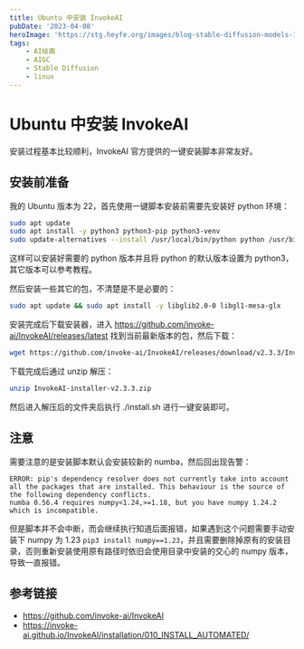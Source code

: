 ```yaml
---
title: Ubuntu 中安装 InvokeAI
pubDate: '2023-04-08'
heroImage: 'https://stg.heyfe.org/images/blog-stable-diffusion-models-1690811336594.png'
tags:
    - AI绘画
    - AIGC
    - Stable Diffusion
    - linux
---
```


# Ubuntu 中安装 InvokeAI

安装过程基本比较顺利，InvokeAI 官方提供的一键安装脚本非常友好。

## 安装前准备

我的 Ubuntu 版本为 22，首先使用一键脚本安装前需要先安装好 python 环境：

```sh
sudo apt update
sudo apt install -y python3 python3-pip python3-venv
sudo update-alternatives --install /usr/local/bin/python python /usr/bin/python3.10 3
```

这样可以安装好需要的 python 版本并且将 python 的默认版本设置为 python3，其它版本可以参考教程。

然后安装一些其它的包，不清楚是不是必要的：

```sh
sudo apt update && sudo apt install -y libglib2.0-0 libgl1-mesa-glx
```

安装完成后下载安装器，进入 https://github.com/invoke-ai/InvokeAI/releases/latest 找到当前最新版本的包，然后下载：

```sh
wget https://github.com/invoke-ai/InvokeAI/releases/download/v2.3.3/InvokeAI-installer-v2.3.3.zip
```

下载完成后通过 unzip 解压：

```sh
unzip InvokeAI-installer-v2.3.3.zip
```

然后进入解压后的文件夹后执行 ./install.sh 进行一键安装即可。

## 注意

需要注意的是安装脚本默认会安装较新的 numba，然后回出现告警：

```
ERROR: pip's dependency resolver does not currently take into account all the packages that are installed. This behaviour is the source of the following dependency conflicts.
numba 0.56.4 requires numpy<1.24,>=1.18, but you have numpy 1.24.2 which is incompatible.
```

但是脚本并不会中断，而会继续执行知道后面报错，如果遇到这个问题需要手动安装下 numpy 为 1.23 `pip3 install numpy==1.23`，并且需要删除掉原有的安装目录，否则重新安装使用原有路径时依旧会使用目录中安装的交心的 numpy 版本，导致一直报错。

## 参考链接

-   https://github.com/invoke-ai/InvokeAI
-   https://invoke-ai.github.io/InvokeAI/installation/010_INSTALL_AUTOMATED/
